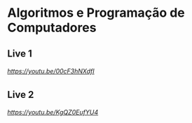 # Algoritmos e Programação de Computadores
## Live 1
#### 
###### https://youtu.be/00cF3hNXdfI
## Live 2
#### 
###### https://youtu.be/KgQZ0EufYU4
